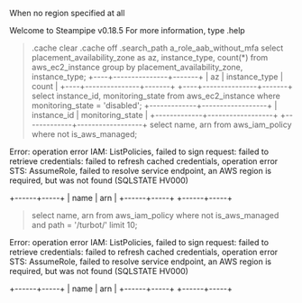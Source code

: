 When no region specified at all

Welcome to Steampipe v0.18.5
For more information, type .help
> .cache clear
> .cache off
> .search_path a_role_aab_without_mfa
> select
  placement_availability_zone as az,
  instance_type,
  count(*)
from
  aws_ec2_instance
group by
  placement_availability_zone,
  instance_type;
+----+---------------+-------+
| az | instance_type | count |
+----+---------------+-------+
+----+---------------+-------+
> select
  instance_id,
  monitoring_state
from
  aws_ec2_instance
where
  monitoring_state = 'disabled';
+-------------+------------------+
| instance_id | monitoring_state |
+-------------+------------------+
+-------------+------------------+
> select
  name,
  arn
from
  aws_iam_policy
where
  not is_aws_managed;

Error: operation error IAM: ListPolicies, failed to sign request: failed to retrieve credentials: failed to refresh cached credentials, operation error STS: AssumeRole, failed to resolve service endpoint, an AWS region is required, but was not found (SQLSTATE HV000)

+------+-----+
| name | arn |
+------+-----+
+------+-----+
> select
  name,
  arn
from
  aws_iam_policy
where
  not is_aws_managed
  and path = '/turbot/' limit 10;

Error: operation error IAM: ListPolicies, failed to sign request: failed to retrieve credentials: failed to refresh cached credentials, operation error STS: AssumeRole, failed to resolve service endpoint, an AWS region is required, but was not found (SQLSTATE HV000)

+------+-----+
| name | arn |
+------+-----+
+------+-----+